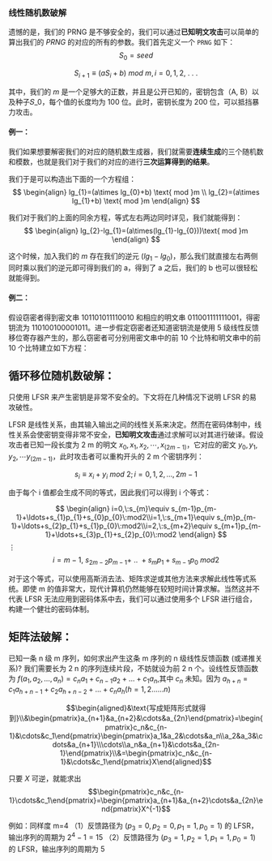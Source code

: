 ### 线性随机数破解
遗憾的是，我们的 PRNG 是不够安全的，我们可以通过**已知明文攻击**可以简单的算出我们的 $PRNG$ 的对应的所有的参数。我们首先定义一个 `PRNG` 如下：
$$S_{0}=seed$$

$$S_{i+1}\equiv(aS_{i}+b)\:mod\:m,i=0,1,2,\:.\:.\:.$$

其中，我们的 $m$ 是一个足够大的正数，并且是公开已知的，密钥包含（A, B）以及种子𝑆_0，每个值的长度均为 100 位。此时，密钥长度为 200 位，可以抵挡暴力攻击。

#### 例一：
我们如果想要解密我们的对应的随机数生成器，我们就需要**连续生成**的三个随机数和模数，也就是我们对于我们的对应的进行**三次运算得到的结果**。

我们于是可以构造出下面的一个方程组：
$$
\begin{align}
lg_{1}=(a\times lg_{0}+b) \text{ mod }m \\
lg_{2}=(a\times lg_{1}+b) \text{ mod }m
\end{align}
$$

我们对于我们的上面的同余方程，等式左右两边同时详见，我们就能得到：
$$
\begin{align}
lg_{2}-lg_{1}=(a\times(lg_{1}-lg_{0}))\text{ mod }m
\end{align}
$$

这个时候，加入我们的 $m$ 存在我们的逆元 $(lg_{1}-lg_{0})$，那么我们就直接左右两侧同时乘以我们的逆元即可得到我们的 a，得到了 a 之后，我们的 b 也可以很轻松就能得到。

#### 例二：
假设窃密者得到密文串 101101011110010 和相应的明文串 011001111111001，得密钥流为 110100100001011。进一步假定窃密者还知道密钥流是使用 5 级线性反馈移位寄存器产生的，那么窃密者可分别用密文串中的前 10 个比特和明文串中的前 10 个比特建立如下方程：

## 循环移位随机数破解：
只使用 LFSR 来产生密钥是非常不安全的。下文将在几种情况下说明 LFSR 的易攻破性。

LFSR 是线性关系，由其输入输出之间的线性关系来决定。然而在密码体制中，线性关系会使密钥变得非常不安全，**已知明文攻击**通过求解可以对其进行破译。假设攻击者已知一段长度为 2 m 的明文 $x_0,x_1,x_2,⋯,x_(2m-1)$，它对应的密文 $y_0,y_1,y_2,⋯y_(2m-1)$，此时攻击者可以重构开头的 2 m 个密钥序列：

$$s_i\equiv x_i+y_i\:mod\:2;i=0,1,2,\ldots,2m-1$$

由于每个 i 值都会生成不同的等式，因此我们可以得到 i 个等式：

$$
\begin{align}
i=0,\:s_{m}\equiv s_{m-1}p_{m-1}+\ldots+s_{1}p_{1}+s_{0}p_{0}\:mod2\\i=1,\:s_{m+1}\equiv s_{m}p_{m-1}+\ldots+s_{2}p_{1}+s_{1}p_{0}\:mod2\\i=2,\:s_{m+2}\equiv s_{m+1}p_{m-1}+\ldots+s_{3}p_{1}+s_{2}p_{0}\:mod2
\end{align}
$$
$\vdots$
$$i=m-1,\:s_{2m-2}p_{m-1}+\:..\:+s_{m}p_{1}+s_{m-1}p_{0}\:mod2$$

对于这个等式，可以使用高斯消去法、矩阵求逆或其他方法来求解此线性等式系统。即使 m 的值非常大，现代计算机仍然能够在较短时间计算求解。当然这并不代表 LFSR 无法应用到密码体系中去，我们可以通过使用多个 LFSR 进行组合，构建一个健壮的密码体制。


## 矩阵法破解：
已知一条 n 级 m 序列，如何求出产生这条 m 序列的 n 级线性反馈函数 (或递推关系)?
我们需要长为 2 n 的序列连续片段，不妨就设为前 2 n 个。设线性反馈函数为 $f(a_1,a_2,...,a_n)=c_na_1+c_{n-1}a_2+...+c_1a_n$,其中 $c_n$ 未知。因为 $a_{h+n}=c_1a_{h+n-1}+c_2a_{h+n-2}+...+c_na_h\left(h=1,2......n\right)$

$$\begin{aligned}&\text{写成矩阵形式就得到}\\&\begin{pmatrix}a_{n+1}&a_{n+2}&\cdots&a_{2n}\end{pmatrix}=\begin{pmatrix}c_n&c_{n-1}&\cdots&c_1\end{pmatrix}\begin{pmatrix}a_1&a_2&\cdots&a_n\\a_2&a_3&\cdots&a_{n+1}\\\cdots\\a_n&a_{n+1}&\cdots&a_{2n-1}\end{pmatrix}\\&=\begin{pmatrix}c_n&c_{n-1}&\cdots&c_1\end{pmatrix}X\end{aligned}$$



只要 $X$ 可逆，就能求出 $$\begin{pmatrix}c_n&c_{n-1}\cdots&c_1\end{pmatrix}=\begin{pmatrix}a_{n+1}&a_{n+2}\cdots&a_{2n}\end{pmatrix}X^{-1}$$



例如：同样度 m=4 
（1）反馈路径为 $(p_3=0,p_2=0,p_1=1,p_0=1)$ 的 LFSR，输出序列的周期为 $2^4-1=15$ 
（2）反馈路径为 $(p_3=1,p_2=1,p_1=1,p_0=1)$ 的 LFSR，输出序列的周期为 5
